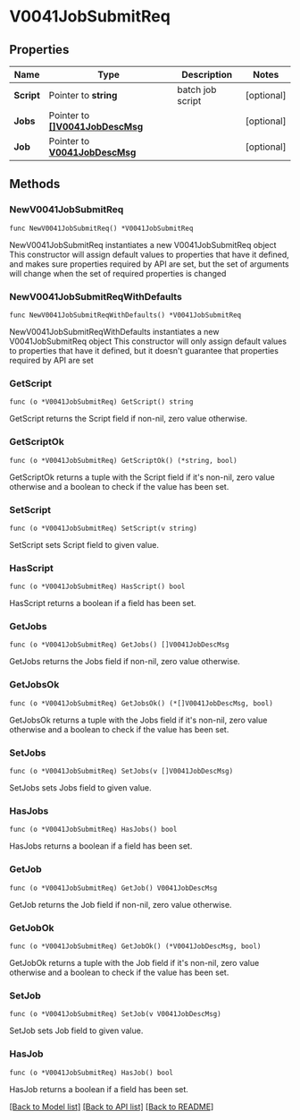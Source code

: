 # V0041JobSubmitReq

## Properties

Name | Type | Description | Notes
------------ | ------------- | ------------- | -------------
**Script** | Pointer to **string** | batch job script | [optional] 
**Jobs** | Pointer to [**[]V0041JobDescMsg**](V0041JobDescMsg.md) |  | [optional] 
**Job** | Pointer to [**V0041JobDescMsg**](V0041JobDescMsg.md) |  | [optional] 

## Methods

### NewV0041JobSubmitReq

`func NewV0041JobSubmitReq() *V0041JobSubmitReq`

NewV0041JobSubmitReq instantiates a new V0041JobSubmitReq object
This constructor will assign default values to properties that have it defined,
and makes sure properties required by API are set, but the set of arguments
will change when the set of required properties is changed

### NewV0041JobSubmitReqWithDefaults

`func NewV0041JobSubmitReqWithDefaults() *V0041JobSubmitReq`

NewV0041JobSubmitReqWithDefaults instantiates a new V0041JobSubmitReq object
This constructor will only assign default values to properties that have it defined,
but it doesn't guarantee that properties required by API are set

### GetScript

`func (o *V0041JobSubmitReq) GetScript() string`

GetScript returns the Script field if non-nil, zero value otherwise.

### GetScriptOk

`func (o *V0041JobSubmitReq) GetScriptOk() (*string, bool)`

GetScriptOk returns a tuple with the Script field if it's non-nil, zero value otherwise
and a boolean to check if the value has been set.

### SetScript

`func (o *V0041JobSubmitReq) SetScript(v string)`

SetScript sets Script field to given value.

### HasScript

`func (o *V0041JobSubmitReq) HasScript() bool`

HasScript returns a boolean if a field has been set.

### GetJobs

`func (o *V0041JobSubmitReq) GetJobs() []V0041JobDescMsg`

GetJobs returns the Jobs field if non-nil, zero value otherwise.

### GetJobsOk

`func (o *V0041JobSubmitReq) GetJobsOk() (*[]V0041JobDescMsg, bool)`

GetJobsOk returns a tuple with the Jobs field if it's non-nil, zero value otherwise
and a boolean to check if the value has been set.

### SetJobs

`func (o *V0041JobSubmitReq) SetJobs(v []V0041JobDescMsg)`

SetJobs sets Jobs field to given value.

### HasJobs

`func (o *V0041JobSubmitReq) HasJobs() bool`

HasJobs returns a boolean if a field has been set.

### GetJob

`func (o *V0041JobSubmitReq) GetJob() V0041JobDescMsg`

GetJob returns the Job field if non-nil, zero value otherwise.

### GetJobOk

`func (o *V0041JobSubmitReq) GetJobOk() (*V0041JobDescMsg, bool)`

GetJobOk returns a tuple with the Job field if it's non-nil, zero value otherwise
and a boolean to check if the value has been set.

### SetJob

`func (o *V0041JobSubmitReq) SetJob(v V0041JobDescMsg)`

SetJob sets Job field to given value.

### HasJob

`func (o *V0041JobSubmitReq) HasJob() bool`

HasJob returns a boolean if a field has been set.


[[Back to Model list]](../README.md#documentation-for-models) [[Back to API list]](../README.md#documentation-for-api-endpoints) [[Back to README]](../README.md)


